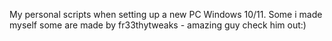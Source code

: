 My personal scripts when setting up a new PC Windows 10/11.
Some i made myself some are made by fr33thytweaks - amazing guy check him out:)
